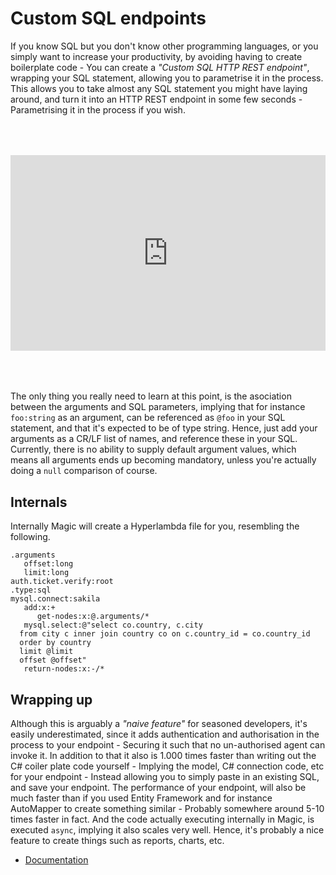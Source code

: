 # Custom SQL endpoints

If you know SQL but you don't know other programming languages, or you simply want to increase
your productivity, by avoiding having to create boilerplate code - You can create
a _"Custom SQL HTTP REST endpoint"_, wrapping your SQL statement, allowing you to parametrise it in
the process. This allows you to take almost any SQL statement you might have laying around, and
turn it into an HTTP REST endpoint in some few seconds - Parametrising it in the process if you
wish.

<div style="position:relative; padding-bottom:56.25%; padding-top:30px; height:0; overflow:hidden;margin-top:4rem;margin-bottom:4rem;">
<iframe width="560" height="315" style="position:absolute; top:0; left:0; width:100%; height:100%;" src="https://www.youtube.com/embed/Ci6a_ZVueXg" frameborder="0" allow="accelerometer; autoplay; encrypted-media; gyroscope; picture-in-picture" allowfullscreen></iframe>
</div>

The only thing you really need to learn at this point, is the asociation between the arguments
and SQL parameters, implying that for instance `foo:string` as an argument, can be referenced
as `@foo` in your SQL statement, and that it's expected to be of type string. Hence, just add your
arguments as a CR/LF list of names, and reference these in your SQL. Currently, there is no
ability to supply default argument values, which means all arguments ends up becoming mandatory,
unless you're actually doing a `null` comparison of course.

## Internals

Internally Magic will create a Hyperlambda file for you, resembling the following.

```
.arguments
   offset:long
   limit:long
auth.ticket.verify:root
.type:sql
mysql.connect:sakila
   add:x:+
      get-nodes:x:@.arguments/*
   mysql.select:@"select co.country, c.city
  from city c inner join country co on c.country_id = co.country_id
  order by country
  limit @limit
  offset @offset"
   return-nodes:x:-/*
```

## Wrapping up

Although this is arguably a _"naive feature"_ for seasoned developers, it's easily underestimated,
since it adds authentication and authorisation in the process to your endpoint - Securing it such
that no un-authorised agent can invoke it. In addition to that it also is 1.000 times faster than
writing out the C# coiler plate code yourself - Implying the model, C# connection code, etc for
your endpoint - Instead allowing you to simply paste in an existing SQL, and save your endpoint.
The performance of your endpoint, will also be much faster than if you used Entity Framework
and for instance AutoMapper to create something similar - Probably somewhere around 5-10 times
faster in fact. And the code actually executing internally in Magic, is executed `async`, implying
it also scales very well. Hence, it's probably a nice feature to create things such as reports,
charts, etc.

* [Documentation](/documentation/)
